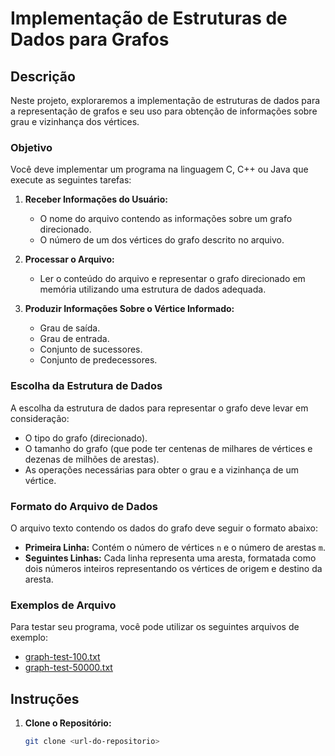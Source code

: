 # Implementação de Estruturas de Dados para Grafos

## Descrição

Neste projeto, exploraremos a implementação de estruturas de dados para a representação de grafos e seu uso para obtenção de informações sobre grau e vizinhança dos vértices.

### Objetivo

Você deve implementar um programa na linguagem C, C++ ou Java que execute as seguintes tarefas:

1. **Receber Informações do Usuário:**
   - O nome do arquivo contendo as informações sobre um grafo direcionado.
   - O número de um dos vértices do grafo descrito no arquivo.

2. **Processar o Arquivo:**
   - Ler o conteúdo do arquivo e representar o grafo direcionado em memória utilizando uma estrutura de dados adequada.

3. **Produzir Informações Sobre o Vértice Informado:**
   - Grau de saída.
   - Grau de entrada.
   - Conjunto de sucessores.
   - Conjunto de predecessores.

### Escolha da Estrutura de Dados

A escolha da estrutura de dados para representar o grafo deve levar em consideração:
- O tipo do grafo (direcionado).
- O tamanho do grafo (que pode ter centenas de milhares de vértices e dezenas de milhões de arestas).
- As operações necessárias para obter o grau e a vizinhança de um vértice.

### Formato do Arquivo de Dados

O arquivo texto contendo os dados do grafo deve seguir o formato abaixo:
- **Primeira Linha:** Contém o número de vértices `n` e o número de arestas `m`.
- **Seguintes Linhas:** Cada linha representa uma aresta, formatada como dois números inteiros representando os vértices de origem e destino da aresta.

### Exemplos de Arquivo

Para testar seu programa, você pode utilizar os seguintes arquivos de exemplo:
- [graph-test-100.txt](link_para_graph-test-100.txt)
- [graph-test-50000.txt](link_para_graph-test-50000.txt)

## Instruções

1. **Clone o Repositório:**
   ```sh
   git clone <url-do-repositorio>
